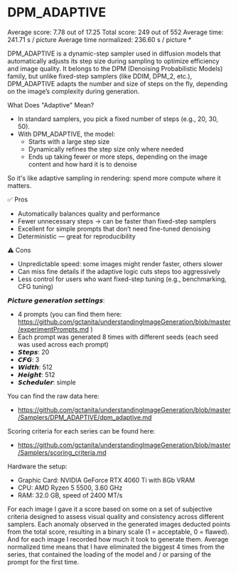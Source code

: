 # DPM_ADAPTIVE

Average score: 7.78 out of 17.25
Total score: 249 out of 552
Average time: 241.71 s / picture
Average time normalized: 236.60 s / picture *

DPM_ADAPTIVE is a dynamic-step sampler used in diffusion models that automatically adjusts its step size during sampling to optimize efficiency and image quality. It belongs to the DPM (Denoising Probabilistic Models) family, but unlike fixed-step samplers (like DDIM, DPM_2, etc.), DPM_ADAPTIVE adapts the number and size of steps on the fly, depending on the image’s complexity during generation.


What Does "Adaptive" Mean?
- In standard samplers, you pick a fixed number of steps (e.g., 20, 30, 50).
- With DPM_ADAPTIVE, the model:
  - Starts with a large step size
  - Dynamically refines the step size only where needed
  - Ends up taking fewer or more steps, depending on the image content and how hard it is to denoise

So it's like adaptive sampling in rendering: spend more compute where it matters.


✅ Pros
- Automatically balances quality and performance
- Fewer unnecessary steps → can be faster than fixed-step samplers
- Excellent for simple prompts that don’t need fine-tuned denoising
- Deterministic — great for reproducibility

⚠️ Cons
- Unpredictable speed: some images might render faster, others slower
- Can miss fine details if the adaptive logic cuts steps too aggressively
- Less control for users who want fixed-step tuning (e.g., benchmarking, CFG tuning)


𝙋𝙞𝙘𝙩𝙪𝙧𝙚 𝙜𝙚𝙣𝙚𝙧𝙖𝙩𝙞𝙤𝙣 𝙨𝙚𝙩𝙩𝙞𝙣𝙜𝙨:
- 4 prompts (you can find them here: https://github.com/gctanita/understandingImageGeneration/blob/master/experimentPrompts.md )
- Each prompt was generated 8 times with different seeds (each seed was used across each prompt)
- 𝙎𝙩𝙚𝙥𝙨: 20
- 𝘾𝙁𝙂: 3
- 𝙒𝙞𝙙𝙩𝙝: 512
- 𝙃𝙚𝙞𝙜𝙝𝙩: 512
- 𝙎𝙘𝙝𝙚𝙙𝙪𝙡𝙚𝙧: simple


You can find the raw data here: 
- https://github.com/gctanita/understandingImageGeneration/blob/master/Samplers/DPM_ADAPTIVE/dpm_adaptive.md


Scoring criteria for each series can be found here:
- https://github.com/gctanita/understandingImageGeneration/blob/master/Samplers/scoring_criteria.md


Hardware the setup:
- Graphic Card: NVIDIA GeForce RTX 4060 Ti with 8Gb VRAM 
- CPU: AMD Ryzen 5 5500, 3.60 GHz
- RAM: 32.0 GB, speed of 2400 MT/s 


For each image I gave it a score based on some on a set of subjective criteria designed to assess visual quality and consistency across different samplers. Each anomaly observed in the generated images deducted points from the total score, resulting in a binary scale (1 = acceptable, 0 = flawed). And for each image I recorded how much it took to generate them. Average normalized time means that I have eliminated the biggest 4 times from the series, that contained the loading of the model and / or parsing of the prompt for the first time. 
